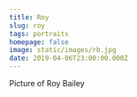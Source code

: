 ```yaml
---
title: Roy
slug: roy
tags: portraits
homepage: false
image: static/images/rb.jpg
date: 2019-04-06T23:00:00.000Z
---
```

Picture of Roy Bailey
